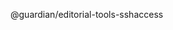 
@guardian/editorial-tools-sshaccess 
<!-- Please include the Editorial Tools Team in PRs especially if it is a major change. We rely on this library for log in across all our tools. Thank you. -->